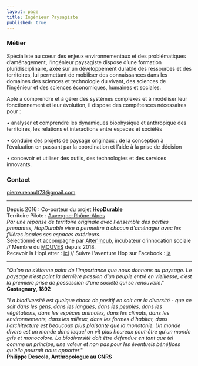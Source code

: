 ```yaml
---
layout: page
title: Ingénieur Paysagiste
published: true
---
```


### Métier 
Spécialiste au coeur des enjeux environnementaux et des problématiques d’aménagement, l’ingénieur paysagiste dispose d’une formation pluridisciplinaire, axée sur un développement durable des ressources et des territoires, lui permettant de mobiliser des connaissances dans les domaines des sciences et technologie du vivant, des sciences de l’ingénieur et des sciences économiques, humaines et sociales.

Apte à comprendre et à gérer des systèmes complexes et à modéliser leur fonctionnement et leur
évolution, il dispose des compétences nécessaires pour :

• analyser et comprendre les dynamiques biophysique et anthropique des territoires, les relations et interactions entre espaces et sociétés

• conduire des projets de paysage originaux : de la conception à l’évaluation en passant par la
coordination et l’aide à la prise de décision

• concevoir et utiliser des outils, des technologies et des services innovants.

### Contact
pierre.renault73@gmail.com  
___________________________  
Depuis 2016 : Co-porteur du projet **[HopDurable](https://www.hopdurable.fr)**  
Territoire Pilote : [Auvergne-Rhône-Alpes](https://www.auvergnerhonealpes.fr/8-des-cartes.htm)  
_Par une réponse de territoire originale avec l'ensemble des parties prenantes, HopDurable vise à permettre à chacun d'aménager avec les filières locales ses espaces extérieurs._  
Sélectionné et accompagné par [Alter'Incub](http://www.alterincub.coop/), incubateur d'innocation sociale // Membre du [MOUVES](http://mouves.org/) depuis 2018.  
Recevoir la HopLetter : [ici](https://www.hopdurable.fr/#hopletter) // Suivre l'aventure Hop sur Facebook : [là](https://www.facebook.com/hopdurable/)
  
  
___________________________  
"_Qu’on ne s’étonne point de l’importance que nous donnons au paysage. Le paysage n’est point la dernière passion d’un peuple entré en vieillesse, c’est la première prise de possession d’une société qui se renouvelle_."  
**Castagnary, 1892**  

"_La biodiversité est quelque chose de positif en soit car la diversité - que ce soit dans les gens, dans les langues, dans les peuples, dans les végétations, dans les espèces animales, dans les climats, dans les environnements, dans les milieux, dans les formes d'habitat, dans l'architecture est beaucoup plus plaisante que la monotonie. Un monde divers est un monde dans lequel on vit plus heureux peut-être qu'un monde gris et monocolore. La biodiversité doit être défendue en tant que tel comme un principe, une valeur et non pas pour les éventuels bénéfices qu'elle pourrait nous apporter_."  
**Philippe Descola, Anthropologue au CNRS**

